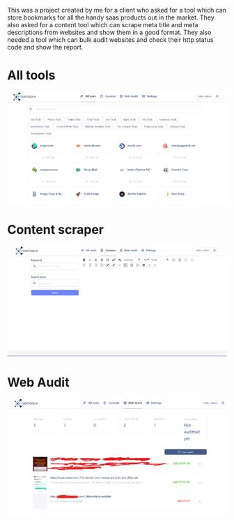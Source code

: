 This was a project created by me for a client who asked for a tool which can store bookmarks for all the handy saas products out in the market.
They also asked for a content tool which can scrape meta title and meta descriptions from websites and show them in a good format. 
They also needed a tool which can bulk audit websites and check their http status code and show the report.

# All tools
![alt text](https://github.com/hd-official-github/dzstools/blob/main/screenshots/ss1.png?raw=true)

# Content scraper
![alt text](https://github.com/hd-official-github/dzstools/blob/main/screenshots/ss2.png?raw=true)

# Web Audit
![alt text](https://github.com/hd-official-github/dzstools/blob/main/screenshots/ss3.png?raw=true)